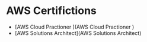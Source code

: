 # AWS Certifictions
- [AWS Cloud Practioner ](AWS Cloud Practioner )
- [AWS Solutions Architect](AWS Solutions Architect)
